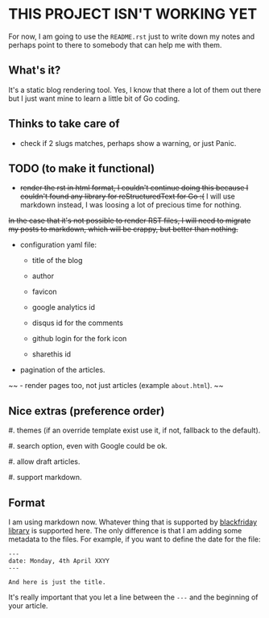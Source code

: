 THIS PROJECT ISN'T WORKING YET
==============================

For now, I am going to use the ``README.rst`` just to write down my notes and
perhaps point to there to somebody that can help me with them.

What's it?
----------

It's a static blog rendering tool. Yes, I know that there a lot of them out
there but I just want mine to learn a little bit of Go coding.

Thinks to take care of
----------------------

- check if 2 slugs matches, perhaps show a warning, or just Panic.

TODO (to make it functional)
----------------------------

- ~~render the rst in html format, I couldn't continue doing this because I
  couldn't found any library for reStructuredText for Go :(~~ I will use
  markdown instead, I was loosing a lot of precious time for nothing.

~~In the case that it's not possible to render RST files, I will need to migrate
my posts to markdown, which will be crappy, but better than nothing.~~

- configuration yaml file:

  + title of the blog

  + author

  + favicon

  + google analytics id

  + disqus id for the comments

  + github login for the fork icon

  + sharethis id

- pagination of the articles.

~~ - render pages too, not just articles (example ``about.html``). ~~


Nice extras (preference order)
------------------------------

#. themes (if an override template exist use it, if not, fallback to the
   default).

#. search option, even with Google could be ok.

#. allow draft articles.

#. support markdown.

Format
------

I am using markdown now. Whatever thing that is supported by [blackfriday
library](https://github.com/russross/blackfriday) is supported here. The only
difference is that I am adding some metadata to the files. For example, if you
want to define the date for the file:

```
---
date: Monday, 4th April XXYY
---

And here is just the title.
```

It's really important that you let a line between the ``---`` and the beginning
of your article.
